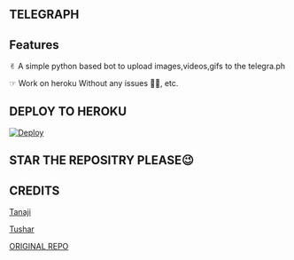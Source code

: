 ## TELEGRAPH

## Features 
✌︎ A simple python based bot to upload images,videos,gifs to the telegra.ph


☞︎︎︎ Work on heroku Without any issues 🥲🥲, etc.

## DEPLOY TO HEROKU

[![Deploy](https://www.herokucdn.com/deploy/button.svg)](https://heroku.com/deploy?template=https://github.com/TEAM-LOVELY/TELEGRAPH)


## STAR THE REPOSITRY PLEASE😉
## CREDITS 
[Tanaji](https://t.me/AQUAMAN_XD)

[Tushar](https://t.me/TUSHAR204)

[ORIGINAL REPO](https://github.com/Benchamxd/Telegraph-Uploader)

